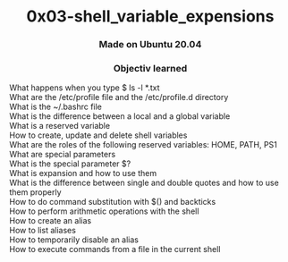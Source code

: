 <h1 align="center">0x03-shell_variable_expensions</h1>

<h3 align="center">Made on Ubuntu 20.04</h3>

<h3 align="center">Objectiv learned</h3>

<p>
What happens when you type $ ls -l *.txt<br/>
What are the /etc/profile file and the /etc/profile.d directory<br/>
What is the ~/.bashrc file<br/>
What is the difference between a local and a global variable<br/>
What is a reserved variable<br/>
How to create, update and delete shell variables<br/>
What are the roles of the following reserved variables: HOME, PATH, PS1<br/>
What are special parameters<br/>
What is the special parameter $?<br/>
What is expansion and how to use them<br/>
What is the difference between single and double quotes and how to use them properly<br/>
How to do command substitution with $() and backticks<br/>
How to perform arithmetic operations with the shell<br/>
How to create an alias<br/>
How to list aliases<br/>
How to temporarily disable an alias<br/>
How to execute commands from a file in the current shell<br/>
</p>